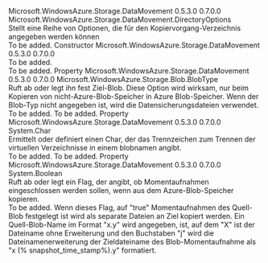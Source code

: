 <Type Name="CopyDirectoryOptions" FullName="Microsoft.WindowsAzure.Storage.DataMovement.CopyDirectoryOptions">
  <TypeSignature Language="C#" Value="public sealed class CopyDirectoryOptions : Microsoft.WindowsAzure.Storage.DataMovement.DirectoryOptions" />
  <TypeSignature Language="ILAsm" Value=".class public auto ansi sealed beforefieldinit CopyDirectoryOptions extends Microsoft.WindowsAzure.Storage.DataMovement.DirectoryOptions" />
  <TypeSignature Language="DocId" Value="T:Microsoft.WindowsAzure.Storage.DataMovement.CopyDirectoryOptions" />
  <TypeSignature Language="VB.NET" Value="Public NotInheritable Class CopyDirectoryOptions&#xA;Inherits DirectoryOptions" />
  <TypeSignature Language="F#" Value="type CopyDirectoryOptions = class&#xA;    inherit DirectoryOptions" />
  <AssemblyInfo>
    <AssemblyName>Microsoft.WindowsAzure.Storage.DataMovement</AssemblyName>
    <AssemblyVersion>0.5.3.0</AssemblyVersion>
    <AssemblyVersion>0.7.0.0</AssemblyVersion>
  </AssemblyInfo>
  <Base>
    <BaseTypeName>Microsoft.WindowsAzure.Storage.DataMovement.DirectoryOptions</BaseTypeName>
  </Base>
  <Interfaces />
  <Docs>
    <summary>
            Stellt eine Reihe von Optionen, die für den Kopiervorgang-Verzeichnis angegeben werden können
            </summary>
    <remarks>To be added.</remarks>
  </Docs>
  <Members>
    <Member MemberName=".ctor">
      <MemberSignature Language="C#" Value="public CopyDirectoryOptions ();" />
      <MemberSignature Language="ILAsm" Value=".method public hidebysig specialname rtspecialname instance void .ctor() cil managed" />
      <MemberSignature Language="DocId" Value="M:Microsoft.WindowsAzure.Storage.DataMovement.CopyDirectoryOptions.#ctor" />
      <MemberSignature Language="VB.NET" Value="Public Sub New ()" />
      <MemberType>Constructor</MemberType>
      <AssemblyInfo>
        <AssemblyName>Microsoft.WindowsAzure.Storage.DataMovement</AssemblyName>
        <AssemblyVersion>0.5.3.0</AssemblyVersion>
        <AssemblyVersion>0.7.0.0</AssemblyVersion>
      </AssemblyInfo>
      <Parameters />
      <Docs>
        <summary>To be added.</summary>
        <remarks>To be added.</remarks>
      </Docs>
    </Member>
    <Member MemberName="BlobType">
      <MemberSignature Language="C#" Value="public Microsoft.WindowsAzure.Storage.Blob.BlobType BlobType { get; set; }" />
      <MemberSignature Language="ILAsm" Value=".property instance valuetype Microsoft.WindowsAzure.Storage.Blob.BlobType BlobType" />
      <MemberSignature Language="DocId" Value="P:Microsoft.WindowsAzure.Storage.DataMovement.CopyDirectoryOptions.BlobType" />
      <MemberSignature Language="VB.NET" Value="Public Property BlobType As BlobType" />
      <MemberSignature Language="F#" Value="member this.BlobType : Microsoft.WindowsAzure.Storage.Blob.BlobType with get, set" Usage="Microsoft.WindowsAzure.Storage.DataMovement.CopyDirectoryOptions.BlobType" />
      <MemberType>Property</MemberType>
      <AssemblyInfo>
        <AssemblyName>Microsoft.WindowsAzure.Storage.DataMovement</AssemblyName>
        <AssemblyVersion>0.5.3.0</AssemblyVersion>
        <AssemblyVersion>0.7.0.0</AssemblyVersion>
      </AssemblyInfo>
      <ReturnValue>
        <ReturnType>Microsoft.WindowsAzure.Storage.Blob.BlobType</ReturnType>
      </ReturnValue>
      <Docs>
        <summary>
            Ruft ab oder legt ihn fest Ziel-Blob. Diese Option wird wirksam, nur beim Kopieren von nicht-Azure-Blob-Speicher in Azure Blob-Speicher. Wenn der Blob-Typ nicht angegeben ist, wird die Datensicherungsdateien verwendet.
            </summary>
        <value>To be added.</value>
        <remarks>To be added.</remarks>
      </Docs>
    </Member>
    <Member MemberName="Delimiter">
      <MemberSignature Language="C#" Value="public char Delimiter { get; set; }" />
      <MemberSignature Language="ILAsm" Value=".property instance char Delimiter" />
      <MemberSignature Language="DocId" Value="P:Microsoft.WindowsAzure.Storage.DataMovement.CopyDirectoryOptions.Delimiter" />
      <MemberSignature Language="VB.NET" Value="Public Property Delimiter As Char" />
      <MemberSignature Language="F#" Value="member this.Delimiter : char with get, set" Usage="Microsoft.WindowsAzure.Storage.DataMovement.CopyDirectoryOptions.Delimiter" />
      <MemberType>Property</MemberType>
      <AssemblyInfo>
        <AssemblyName>Microsoft.WindowsAzure.Storage.DataMovement</AssemblyName>
        <AssemblyVersion>0.5.3.0</AssemblyVersion>
        <AssemblyVersion>0.7.0.0</AssemblyVersion>
      </AssemblyInfo>
      <ReturnValue>
        <ReturnType>System.Char</ReturnType>
      </ReturnValue>
      <Docs>
        <summary>
            Ermittelt oder definiert einen Char, der das Trennzeichen zum Trennen der virtuellen Verzeichnisse in einem blobnamen angibt.
            </summary>
        <value>To be added.</value>
        <remarks>To be added.</remarks>
      </Docs>
    </Member>
    <Member MemberName="IncludeSnapshots">
      <MemberSignature Language="C#" Value="public bool IncludeSnapshots { get; set; }" />
      <MemberSignature Language="ILAsm" Value=".property instance bool IncludeSnapshots" />
      <MemberSignature Language="DocId" Value="P:Microsoft.WindowsAzure.Storage.DataMovement.CopyDirectoryOptions.IncludeSnapshots" />
      <MemberSignature Language="VB.NET" Value="Public Property IncludeSnapshots As Boolean" />
      <MemberSignature Language="F#" Value="member this.IncludeSnapshots : bool with get, set" Usage="Microsoft.WindowsAzure.Storage.DataMovement.CopyDirectoryOptions.IncludeSnapshots" />
      <MemberType>Property</MemberType>
      <AssemblyInfo>
        <AssemblyName>Microsoft.WindowsAzure.Storage.DataMovement</AssemblyName>
        <AssemblyVersion>0.5.3.0</AssemblyVersion>
        <AssemblyVersion>0.7.0.0</AssemblyVersion>
      </AssemblyInfo>
      <ReturnValue>
        <ReturnType>System.Boolean</ReturnType>
      </ReturnValue>
      <Docs>
        <summary>
            Ruft ab oder legt ein Flag, der angibt, ob Momentaufnahmen eingeschlossen werden sollen, wenn aus dem Azure-Blob-Speicher kopieren.
            </summary>
        <value>To be added.</value>
        <remarks>
            Wenn dieses Flag, auf "true" Momentaufnahmen des Quell-Blob festgelegt ist wird als separate Dateien an Ziel kopiert werden. Ein Quell-Blob-Name im Format "x.y" wird angegeben, ist, auf dem "X" ist der Dateiname ohne Erweiterung und den Buchstaben "j" wird die Dateinamenerweiterung der Zieldateiname des Blob-Momentaufnahme als "x (% snapshot_time_stamp%).y" formatiert.
            </remarks>
      </Docs>
    </Member>
  </Members>
</Type>